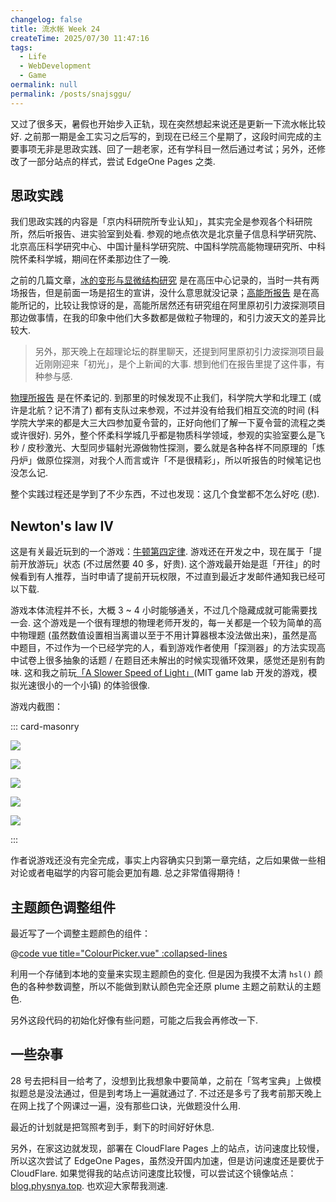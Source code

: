 ```yaml
---
changelog: false
title: 流水帐 Week 24
createTime: 2025/07/30 11:47:16
tags:
  - Life
  - WebDevelopment
  - Game
oermalink: null
permalink: /posts/snajsggu/
---
```


又过了很多天，暑假也开始步入正轨，现在突然想起来说还是更新一下流水帐比较好. 之前那一期是金工实习之后写的，到现在已经三个星期了，这段时间完成的主要事项无非是思政实践、回了一趟老家，还有学科目一然后通过考试；另外，还修改了一部分站点的样式，尝试 EdgeOne Pages 之类.

## 思政实践

我们思政实践的内容是「京内科研院所专业认知」，其实完全是参观各个科研院所，然后听报告、进实验室到处看. 参观的地点依次是北京量子信息科学研究院、北京高压科学研究中心、中国计量科学研究院、中国科学院高能物理研究所、中科院怀柔科学城，期间在怀柔那边住了一晚.

之前的几篇文章，[冰的变形与显微结构研究](/posts/0npdnkew/) 是在高压中心记录的，当时一共有两场报告，但是前面一场是招生的宣讲，没什么意思就没记录；[高能所报告](/posts/ksq7l99d/) 是在高能所记的，比较让我惊讶的是，高能所居然还有研究组在阿里原初引力波探测项目那边做事情，在我的印象中他们大多数都是做粒子物理的，和引力波天文的差异比较大.

> 另外，那天晚上在超理论坛的群里聊天，还提到阿里原初引力波探测项目最近刚刚迎来「初光」，是个上新闻的大事. 想到他们在报告里提了这件事，有种参与感.

[物理所报告](/posts/o3pgbuqb/) 是在怀柔记的. 到那里的时候发现不止我们，科学院大学和北理工 (或许是北航？记不清了) 都有支队过来参观，不过并没有给我们相互交流的时间 (科学院大学来的都是大三大四参加夏令营的，正好向他们了解一下夏令营的流程之类或许很好). 另外，整个怀柔科学城几乎都是物质科学领域，参观的实验室要么是飞秒 / 皮秒激光、大型同步辐射光源做物性探测，要么就是各种各样不同原理的「炼丹炉」做原位探测，对我个人而言或许「不是很精彩」，所以听报告的时候笔记也没怎么记.

整个实践过程还是学到了不少东西，不过也发现：这几个食堂都不怎么好吃 (悲).

## Newton's law IV

这是有关最近玩到的一个游戏：[牛顿第四定律](https://store.steampowered.com/app/3023490/_/). 游戏还在开发之中，现在属于「提前开放游玩」状态 (不过居然要 40 多，好贵). 这个游戏最开始是逛「开往」的时候看到有人推荐，当时申请了提前开玩权限，不过直到最近才发邮件通知我已经可以下载.

游戏本体流程并不长，大概 3 ~ 4 小时能够通关，不过几个隐藏成就可能需要找一会. 这个游戏是一个很有理想的物理老师开发的，每一关都是一个较为简单的高中物理题 (虽然数值设置相当离谱以至于不用计算器根本没法做出来)，虽然是高中题目，不过作为一个已经学完的人，看到游戏作者使用「探测器」的方法实现高中试卷上很多抽象的话题 / 在题目还未解出的时候实现循环效果，感觉还是别有韵味. 这和我之前玩[「A Slower Speed of Light」](http://gamelab.mit.edu/games/a-slower-speed-of-light/)(MIT game lab 开发的游戏，模拟光速很小的一个小镇) 的体验很像.

游戏内截图：

::: card-masonry

![](https://vip.123pan.cn/1845440081/ymjew503t0l000d7w32x9ukdd45zc3vuDIYxAIFxDda1DGxPDwUzAa==.png)

![](https://vip.123pan.cn/1845440081/ymjew503t0m000d7w32xryv3iqllqrbnDIYxAIFxDda1DGxPDwUzAa==.png)

![](https://vip.123pan.cn/1845440081/ymjew503t0n000d7w32y6sd1y4184dfxDIYxAIFxDda1DGxPDwUzAa==.png)

![](https://vip.123pan.cn/1845440081/yk6baz03t0n000d7w33h2q2bnp23uiy2DIYxAIFxDda1DGxPDwUzAa==.png)

![](https://vip.123pan.cn/1845440081/ymjew503t0l000d7w32x9ukdu65zdvckDIYxAIFxDda1DGxPDwUzAa==.png)

:::

作者说游戏还没有完全完成，事实上内容确实只到第一章完结，之后如果做一些相对论或者电磁学的内容可能会更加有趣. 总之非常值得期待！

## 主题颜色调整组件

最近写了一个调整主题颜色的组件：

@[code vue title="ColourPicker.vue" :collapsed-lines](../../.vuepress/components/ColourPicker.vue)

利用一个存储到本地的变量来实现主题颜色的变化. 但是因为我摸不太清 ``hsl()`` 颜色的各种参数调整，所以不能做到默认颜色完全还原 plume 主题之前默认的主题色.

另外这段代码的初始化好像有些问题，可能之后我会再修改一下.

## 一些杂事

28 号去把科目一给考了，没想到比我想象中要简单，之前在「驾考宝典」上做模拟题总是没法通过，但是到考场上一遍就通过了. 不过还是多亏了我考前那天晚上在网上找了个网课过一遍，没有那些口诀，光做题没什么用.

最近的计划就是把驾照考到手，剩下的时间好好休息.

另外，在家这边就发现，部署在 CloudFlare Pages 上的站点，访问速度比较慢，所以这次尝试了 EdgeOne Pages，虽然没开国内加速，但是访问速度还是要优于 CloudFlare. 如果觉得我的站点访问速度比较慢，可以尝试这个镜像站点：[blog.physnya.top](https://blog.physnya.top). 也欢迎大家帮我测速.
